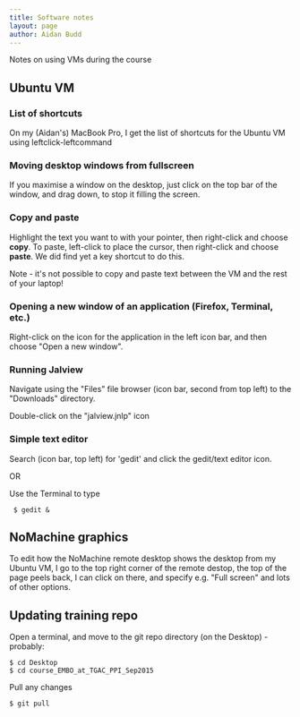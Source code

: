 ```yaml
---
title: Software notes
layout: page
author: Aidan Budd
---
```


Notes on using VMs during the course

## Ubuntu VM

### List of shortcuts

On my (Aidan's) MacBook Pro, I get the list of shortcuts for the Ubuntu VM using leftclick-leftcommand

### Moving desktop windows from fullscreen

If you maximise a window on the desktop, just click on the top bar of the window, and drag down, to stop it filling the screen.

### Copy and paste

Highlight the text you want to with your pointer, then right-click and choose **copy**. To paste, left-click to place the cursor, then right-click and choose **paste**. We did find yet a key shortcut to do this.

Note - it's not possible to copy and paste text between the VM and the rest of your laptop!

### Opening a new window of an application (Firefox, Terminal, etc.)

Right-click on the icon for the application in the left icon bar, and then choose "Open a new window".

### Running Jalview

Navigate using the "Files" file browser (icon bar, second from top left) to the "Downloads" directory.

Double-click on the "jalview.jnlp" icon

### Simple text editor

Search (icon bar, top left) for 'gedit' and click the gedit/text editor icon.

OR

Use the Terminal to type

     $ gedit &

## NoMachine graphics

To edit how the NoMachine remote desktop shows the desktop from my Ubuntu VM, I go to the top right corner of the remote destop, the top of the page peels back, I can click on there, and specify e.g. "Full screen" and lots of other options.

## Updating training repo

Open a terminal, and move to the git repo directory (on the Desktop) - probably:

    $ cd Desktop
    $ cd course_EMBO_at_TGAC_PPI_Sep2015

Pull any changes

    $ git pull